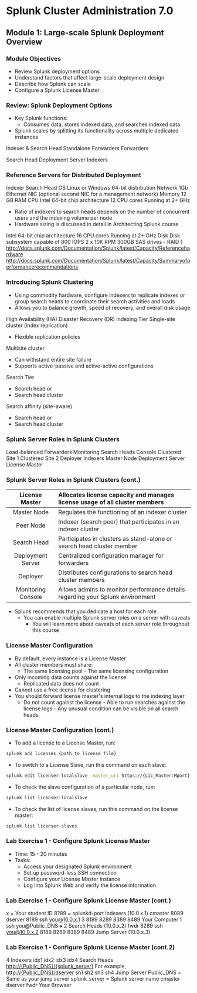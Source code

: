 # Splunk Cluster Administration 7.0

## Module 1: Large-scale Splunk Deployment Overview

### Module Objectives

- Review Splunk deployment options
- Understand factors that affect large-scale deployment design
- Describe how Splunk can scale
- Configure a Splunk License Master

### Review: Splunk Deployment Options

- Key Splunk functions:
  - Consumes data, stores indexed data, and searches indexed data
- Splunk scales by splitting its functionality across multiple dedicated instances

Indexer & Search Head
Standalone
Forwarders
Forwarders

Search Head
Deployment Server
Indexers

### Reference Servers for Distributed Deployment

Indexer Search Head
OS Linux or Windows 64-bit distribution
Network 1Gb Ethernet NIC (optional second NIC for a management network)
Memory 12 GB RAM
CPU Intel 64-bit chip architecture
12 CPU cores Running at 2+ GHz

- Ratio of indexers to search heads depends on the number of concurrent users and the indexing volume per node
- Hardware sizing is discussed in detail in Architecting Splunk course

Intel 64-bit chip architecture 16 CPU cores Running at 2+ GHz
Disk Disk subsystem capable of 800 IOPS 2 x 10K RPM 300GB SAS drives - RAID 1
<http://docs.splunk.com/Documentation/Splunk/latest/Capacity/Referencehardware>
<http://docs.splunk.com/Documentation/Splunk/latest/Capacity/Summaryofperformancerecommendations>

### Introducing Splunk Clustering

- Using commodity hardware, configure indexers to replicate indexes or group search heads to coordinate their search activities and loads
- Allows you to balance growth, speed of recovery, and overall disk usage

High Availability (HA) Disaster Recovery (DR)
Indexing Tier
Single-site cluster (index replication)

- Flexible replication policies

Multisite cluster

- Can withstand entire site failure
- Supports active-passive and active-active configurations

Search Tier

- Search head or
- Search head cluster

Search affinity (site-aware)

- Search head or
- Search head cluster

### Splunk Server Roles in Splunk Clusters

Load-balanced Forwarders
Monitoring Search Heads
Console
Clustered
Site 1 Clustered
Site 2
Deployer
Indexers
Master Node
Deployment Server
License Master

### Splunk Server Roles in Splunk Clusters (cont.)

|License Master|Allocates license capacity and manages license usage of all cluster members|
|:--:|:--|
|Master Node|Regulates the functioning of an indexer cluster|
|Peer Node|Indexer (search peer) that participates in an indexer cluster|
|Search Head|Participates in clusters as stand-alone or search head cluster member|
|Deployment Server|Centralized configuration manager for forwarders|
|Deployer|Distributes configurations to search head cluster members|
|Monitoring Console|Allows admins to monitor performance details regarding your Splunk environment|

- Splunk recommends that you dedicate a host for each role
  - You can enable multiple Splunk server roles on a server with caveats
    - You will learn more about caveats of each server role throughout this course

### License Master Configuration

- By default, every instance is a License Master
- All cluster members must share:
  - The same licensing pool   - The same licensing configuration
- Only incoming data counts against the license
  - Replicated data does not count
- Cannot use a free license for clustering
- You should forward license master's internal logs to the indexing layer
  - Do not count against the license   - Able to run searches against the license logs   - Any unusual condition can be visible on all search heads

### License Master Configuration (cont.)

- To add a license to a License Master, run:

```bash
splunk add licenses {path_to_license_file}
```

- To switch to a License Slave, run this command on each slave:

```bash
splunk edit licenser-localslave -master_uri https://{Lic_Master:Mport}
```

- To check the slave configuration of a particular node, run:

```bash
splunk list licenser-localslave
```

- To check the list of license slaves, run this command on the license master:

```bash
splunk list licenser-slaves
```

### Lab Exercise 1   - Configure Splunk License Master

- Time: 15 - 20 minutes
- Tasks:
  - Access your designated Splunk environment
  - Set up password-less SSH connection
  - Configure your License Master instance
  - Log into Splunk Web and verify the license information

### Lab Exercise 1   - Configure Splunk License Master (cont.)

x = Your student ID 8?89 = splunkd-port
Indexers (10.0.x.1)
cmaster 8089
dserver 8189
ssh you@10.0.x.1
3
8189 8289 8389 8489 Your Computer
1 ssh you@Public_DNS➜
2
Search Heads (10.0.x.2)
fwdr 8289
ssh you@10.0.x.2
8189 8289 8389 8489
Jump Server (10.0.x.3)

### Lab Exercise 1   - Configure Splunk License Master (cont.2)

4
Indexers
idx1 idx2 idx3 idx4
Search Heads <http://{Public_DNS}/{splunk_server}>
For example, <http://{Public_DNS}/dserver>
sh1 sh2 sh3 sh4
Jump Server
Public_DNS = Same as your jump server splunk_server = Splunk server name
cmaster dserver fwdr
Your Browser
